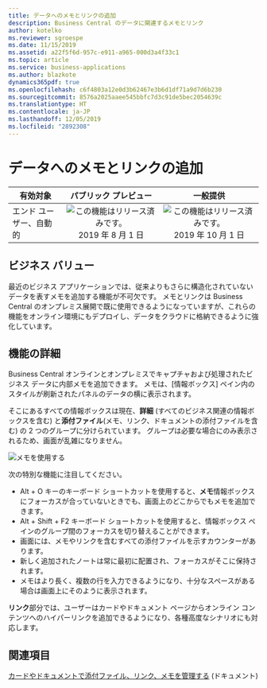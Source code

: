 ```yaml
---
title: データへのメモとリンクの追加
description: Business Central のデータに関連するメモとリンク
author: kotelko
ms.reviewer: sgroespe
ms.date: 11/15/2019
ms.assetid: a22f5f6d-957c-e911-a965-000d3a4f33c1
ms.topic: article
ms.service: business-applications
ms.author: blazkote
dynamics365pdf: true
ms.openlocfilehash: c6f4803a12e0d3b62467e3b6d1df71a9d7d6b230
ms.sourcegitcommit: 8576a2025aaee545bbfc7d3c91de5bec2054639c
ms.translationtype: HT
ms.contentlocale: ja-JP
ms.lasthandoff: 12/05/2019
ms.locfileid: "2892308"
---
```

# <a name="add-notes-and-links-to-data"></a>データへのメモとリンクの追加


| 有効対象    |  パブリック プレビュー | 一般提供 | 
| ---------- | :----------: |:----------: |
|エンド ユーザー、自動的|![この機能はリリース済みです。](/dynamics365-release-plan/media/green-checkmark.png "この機能はリリース済みです。") 2019 年 8 月 1 日| ![この機能はリリース済みです。](/dynamics365-release-plan/media/green-checkmark.png "この機能はリリース済みです。") 2019 年 10 月 1 日|


## <a name="business-value"></a>ビジネス バリュー
<!-- bv start -->
最近のビジネス アプリケーションでは、従来よりもさらに構造化されていないデータを表すメモを追加する機能が不可欠です。 メモとリンクは Business Central のオンプレミス展開で既に使用できるようになっていますが、これらの機能をオンライン環境にもデプロイし、データをクラウドに格納できるように強化しています。
<!-- bv end -->



## <a name="feature-details"></a>機能の詳細
<!--feature detail start -->
Business Central オンラインとオンプレミスでキャプチャおよび処理されたビジネス データに内部メモを追加できます。 メモは、[情報ボックス] ペイン内のスタイルが刷新されたパネルのデータの横に表示されます。

そこにあるすべての情報ボックスは現在、**詳細** (すべてのビジネス関連の情報ボックスを含む) と**添付ファイル**(メモ、リンク、ドキュメントの添付ファイルを含む) の 2 つのグループに分けられています。 グループは必要な場合にのみ表示されるため、画面が乱雑になりません。

![メモを使用する](media/notes.png "メモを使用する")

次の特別な機能に注目してください。

- Alt + O キーのキーボード ショートカットを使用すると、**メモ**情報ボックスにフォーカスが合っていないときでも、画面上のどこからでもメモを追加できます。
- Alt + Shift + F2 キーボード ショートカットを使用すると、情報ボックス ペインのグループ間のフォーカスを切り替えることができます。
- 画面には、メモやリンクを含むすべての添付ファイルを示すカウンターがあります。
- 新しく追加されたノートは常に最初に配置され、フォーカスがそこに保持されます。
- メモはより長く、複数の行を入力できるようになり、十分なスペースがある場合は画面上にそのように表示されます。

**リンク**部分では、ユーザーはカードやドキュメント ページからオンライン コンテンツへのハイパーリンクを追加できるようになり、各種高度なシナリオにも対応します。
<!--feature detail end -->










## <a name="see-also"></a>関連項目

[カードやドキュメントで添付ファイル、リンク、メモを管理する](https://docs.microsoft.com/dynamics365/business-central/ui-how-add-link-to-record) (ドキュメント)
